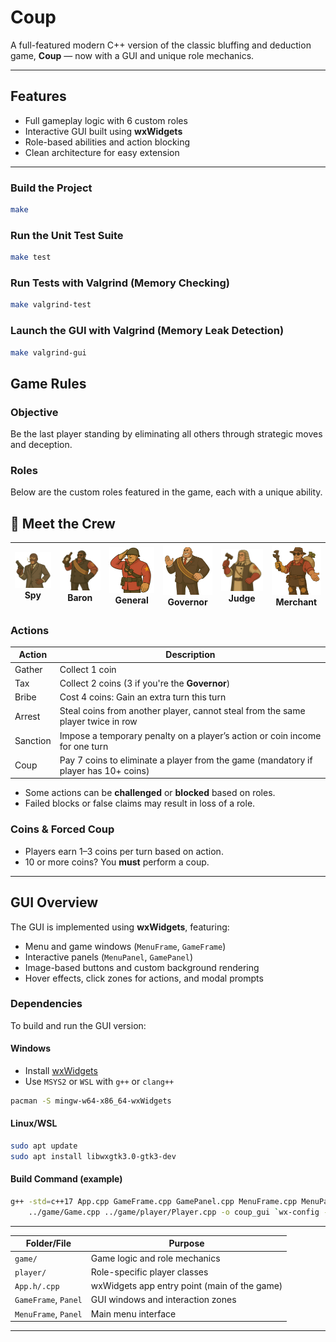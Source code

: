 #  Coup
A full-featured modern C++ version of the classic bluffing and deduction game, **Coup** — now with a GUI and unique role mechanics.

---

##  Features

* Full gameplay logic with 6 custom roles
* Interactive GUI built using **wxWidgets**
* Role-based abilities and action blocking
* Clean architecture for easy extension

---


###  Build the Project
```bash
make
```

###  Run the Unit Test Suite
```bash
make test
```

###  Run Tests with Valgrind (Memory Checking)
```bash
make valgrind-test
```

### Launch the GUI with Valgrind (Memory Leak Detection)
```bash
make valgrind-gui
```


##  Game Rules

###  Objective

Be the last player standing by eliminating all others through strategic moves and deception.

###  Roles

Below are the custom roles featured in the game, each with a unique ability.

## 👥 Meet the Crew

| <img src="assets/roles/Spy.png" alt="Spy" width="96"/><br/>Spy | <img src="assets/roles/Baron.png" alt="Baron" width="96"/><br/>Baron | <img src="assets/roles/General.png" alt="General" width="96"/><br/>General | <img src="assets/roles/Governor.png" alt="Governor" width="96"/><br/>Governor | <img src="assets/roles/Judge.png" alt="Judge" width="96"/><br/>Judge | <img src="assets/roles/Merchant.png" alt="Merchant" width="96"/><br/>Merchant |
|----------------------------------------------------------------|----------------------------------------------------------------------|----------------------------------------------------------------------------|-------------------------------------------------------------------------------|----------------------------------------------------------------------|-------------------------------------------------------------------------------|





 
###  Actions

| Action   | Description                                                                         |
|----------|-------------------------------------------------------------------------------------|
| Gather   | Collect 1 coin                                                                      |
| Tax      | Collect 2 coins (3 if you're the **Governor**)                                      |
| Bribe    | Cost 4 coins:  Gain an extra turn this turn                                         |
| Arrest   | Steal coins from another player, cannot steal from the same player twice in row     |
| Sanction | Impose a temporary penalty on a player’s action or coin income for one turn         |
| Coup     | Pay 7 coins to eliminate a player from the game (mandatory if player has 10+ coins) |

* Some actions can be **challenged** or **blocked** based on roles.
* Failed blocks or false claims may result in loss of a role.
 
###  Coins & Forced Coup

* Players earn 1–3 coins per turn based on action.
* 10 or more coins? You **must** perform a coup.

---

##  GUI Overview

The GUI is implemented using **wxWidgets**, featuring:

* Menu and game windows (`MenuFrame`, `GameFrame`)
* Interactive panels (`MenuPanel`, `GamePanel`)
* Image-based buttons and custom background rendering
* Hover effects, click zones for actions, and modal prompts

###  Dependencies

To build and run the GUI version:

#### Windows

* Install [wxWidgets](https://www.wxwidgets.org/downloads/)
* Use `MSYS2` or `WSL` with `g++` or `clang++`

```bash
pacman -S mingw-w64-x86_64-wxWidgets
```

#### Linux/WSL

```bash
sudo apt update
sudo apt install libwxgtk3.0-gtk3-dev
```

#### Build Command (example)

```bash
g++ -std=c++17 App.cpp GameFrame.cpp GamePanel.cpp MenuFrame.cpp MenuPanel.cpp \
    ../game/Game.cpp ../game/player/Player.cpp -o coup_gui `wx-config --cxxflags --libs`
```

---

| Folder/File          | Purpose                                      |
|----------------------|----------------------------------------------|
| `game/`              | Game logic and role mechanics                |
| `player/`            | Role-specific player classes                 |
| `App.h/.cpp`         | wxWidgets app entry point (main of the game) |
| `GameFrame`, `Panel` | GUI windows and interaction zones            |
| `MenuFrame`, `Panel` | Main menu interface                          |

---
